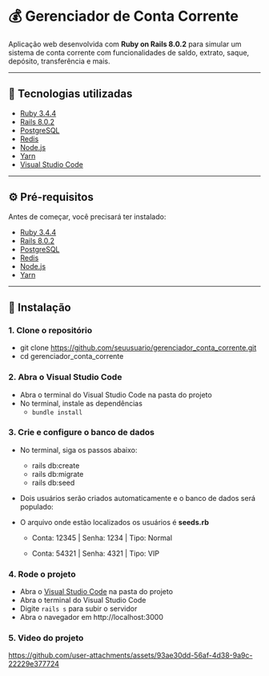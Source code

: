 # 💰 Gerenciador de Conta Corrente

Aplicação web desenvolvida com **Ruby on Rails 8.0.2** para simular um sistema de conta corrente com funcionalidades de saldo, extrato, saque, depósito, transferência e mais.

---

## 🚀 Tecnologias utilizadas

- [Ruby 3.4.4](https://www.ruby-lang.org/)  
- [Rails 8.0.2](https://rubyonrails.org/)  
- [PostgreSQL](https://www.postgresql.org/)  
- [Redis](https://redis.io/)  
- [Node.js](https://nodejs.org/)
- [Yarn](https://yarnpkg.com/)
- [Visual Studio Code](https://code.visualstudio.com/)

---

## ⚙️ Pré-requisitos

Antes de começar, você precisará ter instalado:

- [Ruby 3.4.4](https://www.ruby-lang.org/)
- [Rails 8.0.2](https://rubyonrails.org/)
- [PostgreSQL](https://www.postgresql.org/)
- [Redis](https://redis.io/)
- [Node.js](https://nodejs.org/) 
- [Yarn](https://yarnpkg.com/)

---

## 🔧 Instalação

### 1. **Clone o repositório**

-  git clone https://github.com/seuusuario/gerenciador_conta_corrente.git
-  cd gerenciador_conta_corrente
  
### 2. **Abra o Visual Studio Code**
- Abra o terminal do Visual Studio Code na pasta do projeto
- No terminal, instale as dependências
  -  ```bundle install ```

### 3. **Crie e configure o banco de dados**

- No terminal, siga os passos abaixo:
  - rails db:create
  - rails db:migrate
  - rails db:seed

- Dois usuários serão criados automaticamente e o banco de dados será populado:
- O arquivo onde estão localizados os usuários é **seeds.rb**

  - Conta: 12345 | Senha: 1234 | Tipo: Normal

  - Conta: 54321 | Senha: 4321 | Tipo: VIP
 
### 4. **Rode o projeto**

- Abra o [Visual Studio Code](https://code.visualstudio.com/) na pasta do projeto
- Abra o terminal do Visual Studio Code
- Digite ```rails s``` para subir o servidor
- Abra o navegador em http://localhost:3000

### 5. **Video do projeto**

https://github.com/user-attachments/assets/93ae30dd-56af-4d38-9a9c-22229e377724


